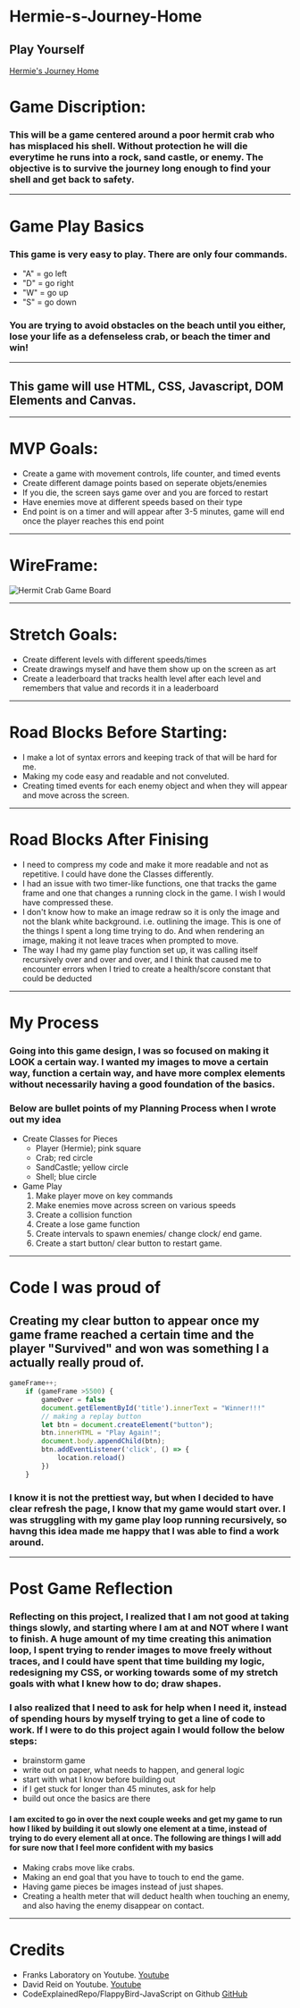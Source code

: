 # Hermie-s-Journey-Home

## Play Yourself 
[Hermie's Journey Home](https://joshdewhurst.github.io/Hermies-Journey-Home/)

# Game Discription:
### This will be a game centered around a poor hermit crab who has misplaced his shell. Without protection he will die everytime he runs into a rock, sand castle, or enemy. The objective is to survive the journey long enough to find your shell and get back to safety.
___
# Game Play Basics
### This game is very easy to play. There are only four commands.
- "A" = go left
- "D" = go right
- "W" = go up
- "S" = go down
### You are trying to avoid obstacles on the beach until you either, lose your life as a defenseless crab, or beach the timer and win!
___
## This game will use HTML, CSS, Javascript, DOM Elements and Canvas. 
___
# MVP Goals:
- Create a game with movement controls, life counter, and timed events
- Create different damage points based on seperate objets/enemies
- If you die, the screen says game over and you are forced to restart
- Have enemies move at different speeds based on their type
- End point is on a timer and will appear after 3-5 minutes, game will end once the player reaches this end point
___
# WireFrame:
![Hermit Crab Game Board](https://i.postimg.cc/RZw35sm4/Screen-Shot-2022-08-22-at-9-22-37-AM.png)
___
# Stretch Goals:
- Create different levels with different speeds/times
- Create drawings myself and have them show up on the screen as art 
- Create a leaderboard that tracks health level after each level and remembers that value and records it in a leaderboard 
___
# Road Blocks Before Starting:
- I make a lot of syntax errors and keeping track of that will be hard for me. 
- Making my code easy and readable and not conveluted.
- Creating timed events for each enemy object and when they will appear and move across the screen. 
___
# Road Blocks After Finising
- I need to compress my code and make it more readable and not as repetitive. I could have done the Classes differently.
- I had an issue with two timer-like functions, one that tracks the game frame and one that changes a running clock in the game. I wish I would have compressed these.
- I don't know how to make an image redraw so it is only the image and not the blank white background. i.e. outlining the image. This is one of the things I spent a long time trying to do. And when rendering an image, making it not leave traces when prompted to move.
- The way I had my game play function set up, it was calling itself recursively over and over and over, and I think that caused me to encounter errors when I tried to create a health/score constant that could be deducted
___
# My Process
### Going into this game design, I was so focused on making it LOOK a certain way. I wanted my images to move a certain way, function a certain way, and have more complex elements without necessarily having a good foundation of the basics. 
### Below are bullet points of my Planning Process when I wrote out my idea
- Create Classes for Pieces
    - Player (Hermie); pink square
    - Crab; red circle
    - SandCastle; yellow circle
    - Shell; blue circle
- Game Play
    1. Make player move on key commands
    1. Make enemies move across screen on various speeds
    1. Create a collision function
    1. Create a lose game function
    1. Create intervals to spawn enemies/ change clock/ end game.
    1. Create a start button/ clear button to restart game.
___
# Code I was proud of
## Creating my clear button to appear once my game frame reached a certain time and the player "Survived" and won was something I a actually really proud of.

```javascript
gameFrame++;
    if (gameFrame >5500) {
        gameOver = false
        document.getElementById('title').innerText = "Winner!!!"
        // making a replay button
        let btn = document.createElement("button");
        btn.innerHTML = "Play Again!";
        document.body.appendChild(btn);
        btn.addEventListener('click', () => {
            location.reload()
        })
    }
```
### I know it is not the prettiest way, but when I decided to have clear refresh the page, I know that my game would start over. I was struggling with my game play loop running recursively, so havng this idea made me happy that I was able to find a work around. 
___
# Post Game Reflection
### Reflecting on this project, I realized that I am not good at taking things slowly, and starting where I am at and NOT where I want to finish. A huge amount of my time creating this animation loop, I spent trying to render images to move freely without traces, and I could have spent that time building my logic, redesigning my CSS, or working towards some of my stretch goals with what I knew how to do; draw shapes. 
### I also realized that I need to ask for help when I need it, instead of spending hours by myself trying to get a line of code to work. If I were to do this project again I would follow the below steps:
- brainstorm game
- write out on paper, what needs to happen, and general logic
- start with what I know before building out
- if I get stuck for longer than 45 minutes, ask for help
- build out once the basics are there
#### I am excited to go in over the next couple weeks and get my game to run how I liked by building it out slowly one element at a time, instead of trying to do every element all at once. The following are things I will add for sure now that I feel more confident with my basics
- Making crabs move like crabs.
- Making an end goal that you have to touch to end the game.
- Having game pieces be images instead of just shapes.
- Creating a health meter that will deduct health when touching an enemy, and also having the enemy disappear on contact.
___
# Credits
 - Franks Laboratory on Youtube. 
 [Youtube](https://www.youtube.com/c/Frankslaboratory/videos)
 - David Reid on Youtube. 
 [Youtube](https://www.youtube.com/watch?v=FwLMz7jMRac)
 - CodeExplainedRepo/FlappyBird-JavaScript on Github
 [GitHub](https://github.com/CodeExplainedRepo/FlappyBird-JavaScript)
